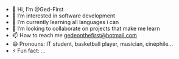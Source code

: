 - 👋 Hi, I’m @Ged-First
- 👀 I’m interested in software development 
- 🌱 I’m currently learning all languages i can 
- 💞️ I’m looking to collaborate on projects that make me learn 
- 📫 How to reach me gedeonthefirst@hotmail.com 
- 😄 Pronouns: IT student, basketball player, musician, cinéphile...
- ⚡ Fun fact: ...

<!---
Ged-First/Ged-First is a ✨ special ✨ repository because its `README.md` (this file) appears on your GitHub profile.
You can click the Preview link to take a look at your changes.
--->
